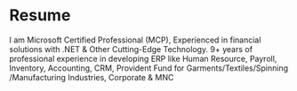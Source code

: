 # Resume
I am Microsoft Certified Professional (MCP), Experienced in financial solutions 
with .NET & Other Cutting-Edge Technology. 9+ years of professional 
experience in developing ERP like Human Resource, Payroll, Inventory, 
Accounting, CRM, Provident Fund for Garments/Textiles/Spinning 
/Manufacturing Industries, Corporate & MNC
